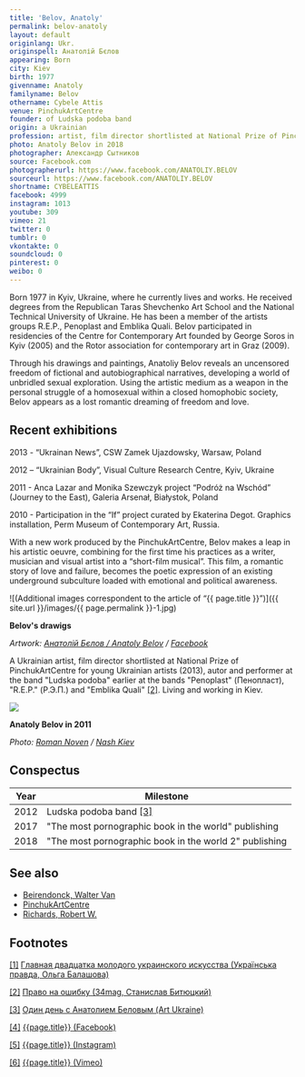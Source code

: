```yaml
---
title: 'Belov, Anatoly'
permalink: belov-anatoly
layout: default
originlang: Ukr.
originspell: Анатолій Бєлов
appearing: Born
city: Kiev
birth: 1977
givenname: Anatoly
familyname: Belov
othername: Cybele Attis
venue: PinchukArtCentre
founder: of Ludska podoba band
origin: a Ukrainian
profession: artist, film director shortlisted at National Prize of PinchukArtCentre for young Ukrainian artists (2013)
photo: Anatoly Belov in 2018
photographer: Александр Сытников
source: Facebook.com
photographerurl: https://www.facebook.com/ANATOLIY.BELOV
sourceurl: https://www.facebook.com/ANATOLIY.BELOV
shortname: CYBELEATTIS
facebook: 4999
instagram: 1013
youtube: 309
vimeo: 21
twitter: 0
tumblr: 0
vkontakte: 0
soundcloud: 0
pinterest: 0
weibo: 0
---
```


Born 1977 in Kyiv, Ukraine, where he currently lives and works. He received degrees from the Republican Taras Shevchenko Art School and the National Technical University of Ukraine. He has been a member of the artists groups R.E.P., Penoplast and Emblika Quali. Belov participated in residencies of the Centre for Contemporary Art founded by George Soros in Kyiv (2005) and the Rotor association for contemporary art in Graz (2009).

Through his drawings and paintings, Anatoliy Belov reveals an uncensored freedom of fictional and autobiographical narratives, developing a world of unbridled sexual exploration. Using the artistic medium as a weapon in the personal struggle of a homosexual within a closed homophobic society, Belov appears as a lost romantic dreaming of freedom and love.

## Recent exhibitions

2013 - “Ukrainan News”, CSW Zamek Ujazdowsky, Warsaw, Poland

2012 – “Ukrainian Body”,  Visual Culture Research Centre, Kyiv, Ukraine

2011 -  Anca Lazar and Monika Szewczyk project “Podróż na Wschód” (Journey to the East), Galeria Arsenał, Białystok, Poland

2010 -  Participation in the “If”  project curated by Ekaterina Degot. Graphics installation, Perm Museum of Contemporary Art, Russia.

With a new work produced by the PinchukArtCentre, Belov makes a leap in his artistic oeuvre, combining for the first time his practices as a writer, musician and visual artist into a “short-film musical”. This film, a romantic story of love and failure, becomes the poetic expression of an existing underground subculture loaded with emotional and political awareness.

![(Additional images correspondent to the article of “{{ page.title }}”)]({{ site.url }}/images/{{ page.permalink }}-1.jpg)

**Belov's drawigs**

*Artwork: [Анатолій Бєлов / Anatoly Belov](https://www.facebook.com/ANATOLIY.BELOV) / [Facebook](https://www.facebook.com/ANATOLIY.BELOV)*

A Ukrainian artist, film director shortlisted at National Prize of PinchukArtCentre for young Ukrainian artists (2013), autor and performer at the band "Ludska podoba" earlier at the bands "Penoplast" (Пенопласт), "R.E.P." (Р.Э.П.) and "Emblika Quali" <span id="a2">[\[2\]](#f2)</span>. Living and working in Kiev.

![](https://nashkiev.ua/ckeditor_assets/old_site/19522/belov.jpg)

**Anatoly Belov in 2011**

*Photo: [Roman Noven](noven-roman) / [Nash Kiev](indehttps://nashkiev.ua/zhournal/lyudi/anatoliy-belov.html)*

## Conspectus

|Year|Milestone|
|-|-|
|2012|Ludska podoba band <span id="a3">[\[3\]](#f3)</span>|
|2017|"The most pornographic book in the world" publishing|
|2018|"The most pornographic book in the world 2" publishing|


## See also

+ [Beirendonck, Walter Van](beirendonck-walter-van)
+ [PinchukArtCentre](pinchukartcentre)
+ [Richards, Robert W.](richards-robert-w)

## Footnotes

[[1]](#a1) <span id="f1"></span> [Главная двадцатка молодого украинского искусства (Українська правда, Ольга Балашова)](https://life.pravda.com.ua/culture/2013/11/1/142257/)

[[2]](#a2) <span id="f2"></span> [Право на ошибку (34mag, Станислав Битюцкий)](https://34mag.net/ru/post/pravo-na-oshibku)

[[3]](#a3) <span id="f3"></span> [Один день с Анатолием Беловым (Art Ukraine)](http://artukraine.com.ua/a/odin-den-s-anatoliem-belovym)

[[4]](#a4) <span id="f4"></span> [{{page.title}} (Facebook)](https://www.facebook.com/ANATOLIY.BELOV/friends)

[[5]](#a5) <span id="f5"></span> [{{page.title}} (Instagram)](https://www.instagram.com/beefcake_tears/)

[[6]](#a6) <span id="f6"></span> [{{page.title}} (Vimeo)](https://vimeo.com/user8271198)
